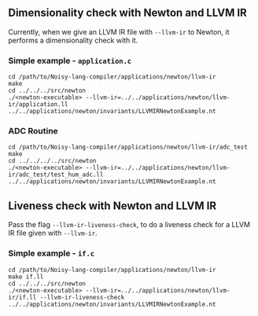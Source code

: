 ## Dimensionality check with Newton and LLVM IR

Currently, when we give an LLVM IR file with `--llvm-ir` to Newton, it performs a dimensionality check with it.

### Simple example - `application.c`

```make
cd /path/to/Noisy-lang-compiler/applications/newton/llvm-ir
make
cd ../../../src/newton
./<newton-executable> --llvm-ir=../../applications/newton/llvm-ir/application.ll ../../applications/newton/invariants/LLVMIRNewtonExample.nt
```

### ADC Routine

```make
cd /path/to/Noisy-lang-compiler/applications/newton/llvm-ir/adc_test
make
cd ../../../../src/newton
./<newton-executable> --llvm-ir=../../applications/newton/llvm-ir/adc_test/test_hum_adc.ll ../../applications/newton/invariants/LLVMIRNewtonExample.nt
```

## Liveness check with Newton and LLVM IR

Pass the flag `--llvm-ir-liveness-check`, to do a liveness check for a LLVM IR file given with `--llvm-ir`.

### Simple example - `if.c`

```make
cd /path/to/Noisy-lang-compiler/applications/newton/llvm-ir
make if.ll
cd ../../../src/newton
./<newton-executable> --llvm-ir=../../applications/newton/llvm-ir/if.ll --llvm-ir-liveness-check ../../applications/newton/invariants/LLVMIRNewtonExample.nt
```
